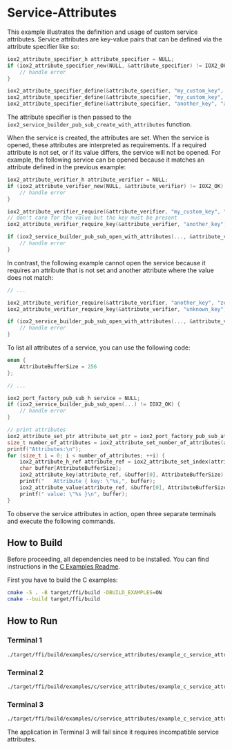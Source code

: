 # Service-Attributes

This example illustrates the definition and usage of custom service attributes.
Service attributes are key-value pairs that can be defined via the attribute
specifier like so:

```c
iox2_attribute_specifier_h attribute_specifier = NULL;
if (iox2_attribute_specifier_new(NULL, &attribute_specifier) != IOX2_OK) {
    // handle error
}

iox2_attribute_specifier_define(&attribute_specifier, "my_custom_key", "some_funky_value");
iox2_attribute_specifier_define(&attribute_specifier, "my_custom_key", "another_value_for_the_same_key");
iox2_attribute_specifier_define(&attribute_specifier, "another_key", "another_value");
```

The attribute specifier is then passed to the
`iox2_service_builder_pub_sub_create_with_attributes` function.

When the service is created, the attributes are set. When the service is opened,
these attributes are interpreted as requirements. If a required attribute is not
set, or if its value differs, the service will not be opened. For example, the
following service can be opened because it matches an attribute defined in the
previous example:

```c
iox2_attribute_verifier_h attribute_verifier = NULL;
if (iox2_attribute_verifier_new(NULL, &attribute_verifier) != IOX2_OK) {
    // handle error
}

iox2_attribute_verifier_require(&attribute_verifier, "my_custom_key", "some_funky_value");
// don't care for the value but the key must be present
iox2_attribute_verifier_require_key(&attribute_verifier, "another_key");

if (iox2_service_builder_pub_sub_open_with_attributes(..., &attribute_verifier, ..., ...) != IOX2_OK) {
    // handle error
}
```

In contrast, the following example cannot open the service because it requires
an attribute that is not set and another attribute where the value does not
match:

```c
// ...

iox2_attribute_verifier_require(&attribute_verifier, "another_key", "zero");
iox2_attribute_verifier_require_key(&attribute_verifier, "unknown_key");

if (iox2_service_builder_pub_sub_open_with_attributes(..., &attribute_verifier, ..., ...) != IOX2_OK) {
    // handle error
}
```

To list all attributes of a service, you can use the following code:

```c
enum {
    AttributeBufferSize = 256
};

// ...

iox2_port_factory_pub_sub_h service = NULL;
if (iox2_service_builder_pub_sub_open(...) != IOX2_OK) {
    // handle error
}

// print attributes
iox2_attribute_set_ptr attribute_set_ptr = iox2_port_factory_pub_sub_attributes(&service);
size_t number_of_attributes = iox2_attribute_set_number_of_attributes(attribute_set_ptr);
printf("Attributes:\n");
for (size_t i = 0; i < number_of_attributes; ++i) {
    iox2_attribute_h_ref attribute_ref = iox2_attribute_set_index(attribute_set_ptr, i);
    char buffer[AttributeBufferSize];
    iox2_attribute_key(attribute_ref, &buffer[0], AttributeBufferSize);
    printf("   Attribute { key: \"%s,", buffer);
    iox2_attribute_value(attribute_ref, &buffer[0], AttributeBufferSize);
    printf(" value: \"%s }\n", buffer);
}
```

To observe the service attributes in action, open three separate terminals and
execute the following commands.

## How to Build

Before proceeding, all dependencies need to be installed. You can find
instructions in the [C Examples Readme](../README.md).

First you have to build the C examples:

```sh
cmake -S . -B target/ffi/build -DBUILD_EXAMPLES=ON
cmake --build target/ffi/build
```

## How to Run

### Terminal 1

```sh
./target/ffi/build/examples/c/service_attributes/example_c_service_attributes_creator
```

### Terminal 2

```sh
./target/ffi/build/examples/c/service_attributes/example_c_service_attributes_opener
```

### Terminal 3

```sh
./target/ffi/build/examples/c/service_attributes/example_c_service_attributes_incompatible
```

The application in Terminal 3 will fail since it requires incompatible service
attributes.
